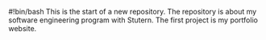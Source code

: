 #!bin/bash
This is the start of a new repository.
The repository is about my software engineering program with Stutern.
The first project is my portfolio website.